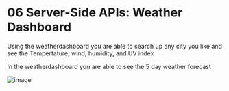 # 06 Server-Side APIs: Weather Dashboard

Using the weatherdashboard you are able to search up any city you like and see the Tempertature, wind, humidity, and UV index

In the weatherdashboard you are able to see the 5 day weather forecast


![image](https://user-images.githubusercontent.com/87303050/139695253-c8405364-0ab4-46ad-827a-1ac5be405f30.png)

